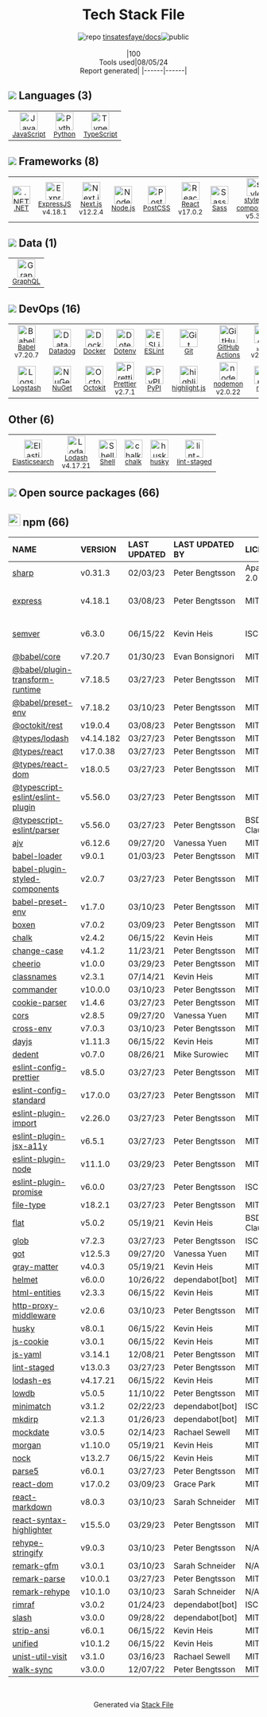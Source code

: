 <!--
&lt;--- Readme.md Snippet without images Start ---&gt;
## Tech Stack
tinsatesfaye/docs is built on the following main stack:

- [JavaScript](https://developer.mozilla.org/en-US/docs/Web/JavaScript) – Languages
- [Python](https://www.python.org) – Languages
- [TypeScript](http://www.typescriptlang.org) – Languages
- [.NET](http://www.microsoft.com/net/) – Frameworks (Full Stack)
- [ExpressJS](http://expressjs.com/) – Microframeworks (Backend)
- [Next.js](https://nextjs.org/) – Frameworks (Full Stack)
- [Node.js](http://nodejs.org/) – Frameworks (Full Stack)
- [PostCSS](https://github.com/postcss/postcss) – CSS Pre-processors / Extensions
- [React](https://reactjs.org/) – Javascript UI Libraries
- [Sass](http://sass-lang.com/) – CSS Pre-processors / Extensions
- [styled-components](https://styled-components.com) – JavaScript Framework Components
- [GraphQL](http://graphql.org/) – Query Languages
- [Babel](http://babeljs.io/) – JavaScript Compilers
- [Datadog](https://www.datadoghq.com/lpg/?utm_source=Advertisement&utm_medium=StackShare&utm_campaign=StackShare-Other) – Performance Monitoring
- [Docker](https://www.docker.com/) – Virtual Machine Platforms & Containers
- [ESLint](http://eslint.org/) – Code Review
- [GitHub Actions](https://github.com/features/actions) – Continuous Integration
- [Jest](http://facebook.github.io/jest/) – Javascript Testing Framework
- [Logstash](http://logstash.net/) – Log Management
- [Octokit](https://github.com/octokit/octokit.net) – Tools for GitHub
- [Prettier](https://prettier.io/) – Code Review
- [highlight.js](https://highlightjs.org/) – Text Editor
- [nodemon](http://nodemon.io/) – node.js Application Monitoring
- [Elasticsearch](https://www.elastic.co/products/elasticsearch) – Search as a Service
- [Lodash](https://lodash.com) – Javascript Utilities & Libraries
- [Shell](https://en.wikipedia.org/wiki/Shell_script) – Shells

Full tech stack [here](/techstack.md)

&lt;--- Readme.md Snippet without images End ---&gt;

&lt;--- Readme.md Snippet with images Start ---&gt;
## Tech Stack
tinsatesfaye/docs is built on the following main stack:

- <img width='25' height='25' src='https://img.stackshare.io/service/1209/javascript.jpeg' alt='JavaScript'/> [JavaScript](https://developer.mozilla.org/en-US/docs/Web/JavaScript) – Languages
- <img width='25' height='25' src='https://img.stackshare.io/service/993/pUBY5pVj.png' alt='Python'/> [Python](https://www.python.org) – Languages
- <img width='25' height='25' src='https://img.stackshare.io/service/1612/bynNY5dJ.jpg' alt='TypeScript'/> [TypeScript](http://www.typescriptlang.org) – Languages
- <img width='25' height='25' src='https://img.stackshare.io/service/1014/IoPy1dce_400x400.png' alt='.NET'/> [.NET](http://www.microsoft.com/net/) – Frameworks (Full Stack)
- <img width='25' height='25' src='https://img.stackshare.io/service/1163/hashtag.png' alt='ExpressJS'/> [ExpressJS](http://expressjs.com/) – Microframeworks (Backend)
- <img width='25' height='25' src='https://img.stackshare.io/service/5936/nextjs.png' alt='Next.js'/> [Next.js](https://nextjs.org/) – Frameworks (Full Stack)
- <img width='25' height='25' src='https://img.stackshare.io/service/1011/n1JRsFeB_400x400.png' alt='Node.js'/> [Node.js](http://nodejs.org/) – Frameworks (Full Stack)
- <img width='25' height='25' src='https://img.stackshare.io/service/3339/rlFcjEdI.png' alt='PostCSS'/> [PostCSS](https://github.com/postcss/postcss) – CSS Pre-processors / Extensions
- <img width='25' height='25' src='https://img.stackshare.io/service/1020/OYIaJ1KK.png' alt='React'/> [React](https://reactjs.org/) – Javascript UI Libraries
- <img width='25' height='25' src='https://img.stackshare.io/service/1171/jCR2zNJV.png' alt='Sass'/> [Sass](http://sass-lang.com/) – CSS Pre-processors / Extensions
- <img width='25' height='25' src='https://img.stackshare.io/service/6749/styled-components.png' alt='styled-components'/> [styled-components](https://styled-components.com) – JavaScript Framework Components
- <img width='25' height='25' src='https://img.stackshare.io/service/3820/12972006.png' alt='GraphQL'/> [GraphQL](http://graphql.org/) – Query Languages
- <img width='25' height='25' src='https://img.stackshare.io/service/2739/-1wfGjNw.png' alt='Babel'/> [Babel](http://babeljs.io/) – JavaScript Compilers
- <img width='25' height='25' src='https://img.stackshare.io/service/669/default_34b3b9b42d07c33ac47ecdff75dd6f4f82aa70ee.jpg' alt='Datadog'/> [Datadog](https://www.datadoghq.com/lpg/?utm_source=Advertisement&utm_medium=StackShare&utm_campaign=StackShare-Other) – Performance Monitoring
- <img width='25' height='25' src='https://img.stackshare.io/service/586/n4u37v9t_400x400.png' alt='Docker'/> [Docker](https://www.docker.com/) – Virtual Machine Platforms & Containers
- <img width='25' height='25' src='https://img.stackshare.io/service/3337/Q4L7Jncy.jpg' alt='ESLint'/> [ESLint](http://eslint.org/) – Code Review
- <img width='25' height='25' src='https://img.stackshare.io/service/11563/actions.png' alt='GitHub Actions'/> [GitHub Actions](https://github.com/features/actions) – Continuous Integration
- <img width='25' height='25' src='https://img.stackshare.io/service/830/jest.png' alt='Jest'/> [Jest](http://facebook.github.io/jest/) – Javascript Testing Framework
- <img width='25' height='25' src='https://img.stackshare.io/service/1683/preview.png' alt='Logstash'/> [Logstash](http://logstash.net/) – Log Management
- <img width='25' height='25' src='https://img.stackshare.io/service/9827/octokit-dotnet_2.png' alt='Octokit'/> [Octokit](https://github.com/octokit/octokit.net) – Tools for GitHub
- <img width='25' height='25' src='https://img.stackshare.io/service/7035/default_66f265943abed56bcdbfca1c866a4261b1fbb063.jpg' alt='Prettier'/> [Prettier](https://prettier.io/) – Code Review
- <img width='25' height='25' src='https://img.stackshare.io/service/6888/c17e7d9688d86bd9f9506ec1fbd6d200_400x400.png' alt='highlight.js'/> [highlight.js](https://highlightjs.org/) – Text Editor
- <img width='25' height='25' src='https://img.stackshare.io/service/5577/preview.png' alt='nodemon'/> [nodemon](http://nodemon.io/) – node.js Application Monitoring
- <img width='25' height='25' src='https://img.stackshare.io/service/841/Image_2019-05-20_at_4.58.04_PM.png' alt='Elasticsearch'/> [Elasticsearch](https://www.elastic.co/products/elasticsearch) – Search as a Service
- <img width='25' height='25' src='https://img.stackshare.io/service/2438/lodash.png' alt='Lodash'/> [Lodash](https://lodash.com) – Javascript Utilities & Libraries
- <img width='25' height='25' src='https://img.stackshare.io/service/4631/default_c2062d40130562bdc836c13dbca02d318205a962.png' alt='Shell'/> [Shell](https://en.wikipedia.org/wiki/Shell_script) – Shells

Full tech stack [here](/techstack.md)

&lt;--- Readme.md Snippet with images End ---&gt;
-->
<div align="center">

# Tech Stack File
![](https://img.stackshare.io/repo.svg "repo") [tinsatesfaye/docs](https://github.com/tinsatesfaye/docs)![](https://img.stackshare.io/public_badge.svg "public")
<br/><br/>
|100<br/>Tools used|08/05/24 <br/>Report generated|
|------|------|
</div>

## <img src='https://img.stackshare.io/languages.svg'/> Languages (3)
<table><tr>
  <td align='center'>
  <img width='36' height='36' src='https://img.stackshare.io/service/1209/javascript.jpeg' alt='JavaScript'>
  <br>
  <sub><a href="https://developer.mozilla.org/en-US/docs/Web/JavaScript">JavaScript</a></sub>
  <br>
  <sub></sub>
</td>

<td align='center'>
  <img width='36' height='36' src='https://img.stackshare.io/service/993/pUBY5pVj.png' alt='Python'>
  <br>
  <sub><a href="https://www.python.org">Python</a></sub>
  <br>
  <sub></sub>
</td>

<td align='center'>
  <img width='36' height='36' src='https://img.stackshare.io/service/1612/bynNY5dJ.jpg' alt='TypeScript'>
  <br>
  <sub><a href="http://www.typescriptlang.org">TypeScript</a></sub>
  <br>
  <sub></sub>
</td>

</tr>
</table>

## <img src='https://img.stackshare.io/frameworks.svg'/> Frameworks (8)
<table><tr>
  <td align='center'>
  <img width='36' height='36' src='https://img.stackshare.io/service/1014/IoPy1dce_400x400.png' alt='.NET'>
  <br>
  <sub><a href="http://www.microsoft.com/net/">.NET</a></sub>
  <br>
  <sub></sub>
</td>

<td align='center'>
  <img width='36' height='36' src='https://img.stackshare.io/service/1163/hashtag.png' alt='ExpressJS'>
  <br>
  <sub><a href="http://expressjs.com/">ExpressJS</a></sub>
  <br>
  <sub>v4.18.1</sub>
</td>

<td align='center'>
  <img width='36' height='36' src='https://img.stackshare.io/service/5936/nextjs.png' alt='Next.js'>
  <br>
  <sub><a href="https://nextjs.org/">Next.js</a></sub>
  <br>
  <sub>v12.2.4</sub>
</td>

<td align='center'>
  <img width='36' height='36' src='https://img.stackshare.io/service/1011/n1JRsFeB_400x400.png' alt='Node.js'>
  <br>
  <sub><a href="http://nodejs.org/">Node.js</a></sub>
  <br>
  <sub></sub>
</td>

<td align='center'>
  <img width='36' height='36' src='https://img.stackshare.io/service/3339/rlFcjEdI.png' alt='PostCSS'>
  <br>
  <sub><a href="https://github.com/postcss/postcss">PostCSS</a></sub>
  <br>
  <sub></sub>
</td>

<td align='center'>
  <img width='36' height='36' src='https://img.stackshare.io/service/1020/OYIaJ1KK.png' alt='React'>
  <br>
  <sub><a href="https://reactjs.org/">React</a></sub>
  <br>
  <sub>v17.0.2</sub>
</td>

<td align='center'>
  <img width='36' height='36' src='https://img.stackshare.io/service/1171/jCR2zNJV.png' alt='Sass'>
  <br>
  <sub><a href="http://sass-lang.com/">Sass</a></sub>
  <br>
  <sub></sub>
</td>

<td align='center'>
  <img width='36' height='36' src='https://img.stackshare.io/service/6749/styled-components.png' alt='styled-components'>
  <br>
  <sub><a href="https://styled-components.com">styled-components</a></sub>
  <br>
  <sub>v5.3.5</sub>
</td>

</tr>
</table>

## <img src='https://img.stackshare.io/databases.svg'/> Data (1)
<table><tr>
  <td align='center'>
  <img width='36' height='36' src='https://img.stackshare.io/service/3820/12972006.png' alt='GraphQL'>
  <br>
  <sub><a href="http://graphql.org/">GraphQL</a></sub>
  <br>
  <sub></sub>
</td>

</tr>
</table>

## <img src='https://img.stackshare.io/devops.svg'/> DevOps (16)
<table><tr>
  <td align='center'>
  <img width='36' height='36' src='https://img.stackshare.io/service/2739/-1wfGjNw.png' alt='Babel'>
  <br>
  <sub><a href="http://babeljs.io/">Babel</a></sub>
  <br>
  <sub>v7.20.7</sub>
</td>

<td align='center'>
  <img width='36' height='36' src='https://img.stackshare.io/service/669/default_34b3b9b42d07c33ac47ecdff75dd6f4f82aa70ee.jpg' alt='Datadog'>
  <br>
  <sub><a href="https://www.datadoghq.com/lpg/?utm_source=Advertisement&utm_medium=StackShare&utm_campaign=StackShare-Other">Datadog</a></sub>
  <br>
  <sub></sub>
</td>

<td align='center'>
  <img width='36' height='36' src='https://img.stackshare.io/service/586/n4u37v9t_400x400.png' alt='Docker'>
  <br>
  <sub><a href="https://www.docker.com/">Docker</a></sub>
  <br>
  <sub></sub>
</td>

<td align='center'>
  <img width='36' height='36' src='https://img.stackshare.io/service/8067/default_90dcb1286af7685c68df319c764b80704df1155b.png' alt='Dotenv'>
  <br>
  <sub><a href="https://github.com/motdotla/dotenv">Dotenv</a></sub>
  <br>
  <sub></sub>
</td>

<td align='center'>
  <img width='36' height='36' src='https://img.stackshare.io/service/3337/Q4L7Jncy.jpg' alt='ESLint'>
  <br>
  <sub><a href="http://eslint.org/">ESLint</a></sub>
  <br>
  <sub></sub>
</td>

<td align='center'>
  <img width='36' height='36' src='https://img.stackshare.io/service/1046/git.png' alt='Git'>
  <br>
  <sub><a href="http://git-scm.com/">Git</a></sub>
  <br>
  <sub></sub>
</td>

<td align='center'>
  <img width='36' height='36' src='https://img.stackshare.io/service/11563/actions.png' alt='GitHub Actions'>
  <br>
  <sub><a href="https://github.com/features/actions">GitHub Actions</a></sub>
  <br>
  <sub></sub>
</td>

<td align='center'>
  <img width='36' height='36' src='https://img.stackshare.io/service/830/jest.png' alt='Jest'>
  <br>
  <sub><a href="http://facebook.github.io/jest/">Jest</a></sub>
  <br>
  <sub>v29.5.0</sub>
</td>

</tr>
<tr>
  <td align='center'>
  <img width='36' height='36' src='https://img.stackshare.io/service/1683/preview.png' alt='Logstash'>
  <br>
  <sub><a href="http://logstash.net/">Logstash</a></sub>
  <br>
  <sub></sub>
</td>

<td align='center'>
  <img width='36' height='36' src='https://img.stackshare.io/service/2637/6I3oEOP4_400x400.jpg' alt='NuGet'>
  <br>
  <sub><a href="https://www.nuget.org/">NuGet</a></sub>
  <br>
  <sub></sub>
</td>

<td align='center'>
  <img width='36' height='36' src='https://img.stackshare.io/service/9827/octokit-dotnet_2.png' alt='Octokit'>
  <br>
  <sub><a href="https://github.com/octokit/octokit.net">Octokit</a></sub>
  <br>
  <sub></sub>
</td>

<td align='center'>
  <img width='36' height='36' src='https://img.stackshare.io/service/7035/default_66f265943abed56bcdbfca1c866a4261b1fbb063.jpg' alt='Prettier'>
  <br>
  <sub><a href="https://prettier.io/">Prettier</a></sub>
  <br>
  <sub>v2.7.1</sub>
</td>

<td align='center'>
  <img width='36' height='36' src='https://img.stackshare.io/service/12572/-RIWgodF_400x400.jpg' alt='PyPI'>
  <br>
  <sub><a href="https://pypi.org/">PyPI</a></sub>
  <br>
  <sub></sub>
</td>

<td align='center'>
  <img width='36' height='36' src='https://img.stackshare.io/service/6888/c17e7d9688d86bd9f9506ec1fbd6d200_400x400.png' alt='highlight.js'>
  <br>
  <sub><a href="https://highlightjs.org/">highlight.js</a></sub>
  <br>
  <sub></sub>
</td>

<td align='center'>
  <img width='36' height='36' src='https://img.stackshare.io/service/5577/preview.png' alt='nodemon'>
  <br>
  <sub><a href="http://nodemon.io/">nodemon</a></sub>
  <br>
  <sub>v2.0.22</sub>
</td>

<td align='center'>
  <img width='36' height='36' src='https://img.stackshare.io/service/1120/lejvzrnlpb308aftn31u.png' alt='npm'>
  <br>
  <sub><a href="https://www.npmjs.com/">npm</a></sub>
  <br>
  <sub></sub>
</td>

</tr>
</table>

## Other (6)
<table><tr>
  <td align='center'>
  <img width='36' height='36' src='https://img.stackshare.io/service/841/Image_2019-05-20_at_4.58.04_PM.png' alt='Elasticsearch'>
  <br>
  <sub><a href="https://www.elastic.co/products/elasticsearch">Elasticsearch</a></sub>
  <br>
  <sub></sub>
</td>

<td align='center'>
  <img width='36' height='36' src='https://img.stackshare.io/service/2438/lodash.png' alt='Lodash'>
  <br>
  <sub><a href="https://lodash.com">Lodash</a></sub>
  <br>
  <sub>v4.17.21</sub>
</td>

<td align='center'>
  <img width='36' height='36' src='https://img.stackshare.io/service/4631/default_c2062d40130562bdc836c13dbca02d318205a962.png' alt='Shell'>
  <br>
  <sub><a href="https://en.wikipedia.org/wiki/Shell_script">Shell</a></sub>
  <br>
  <sub></sub>
</td>

<td align='center'>
  <img width='36' height='36' src='https://img.stackshare.io/service/8072/13122722.png' alt='chalk'>
  <br>
  <sub><a href="https://github.com/chalk/chalk">chalk</a></sub>
  <br>
  <sub></sub>
</td>

<td align='center'>
  <img width='36' height='36' src='https://img.stackshare.io/service/9527/5502029.jpeg' alt='husky'>
  <br>
  <sub><a href="https://github.com/typicode/husky">husky</a></sub>
  <br>
  <sub></sub>
</td>

<td align='center'>
  <img width='36' height='36' src='https://img.stackshare.io/service/10577/11071.jpeg' alt='lint-staged'>
  <br>
  <sub><a href="https://github.com/okonet/lint-staged">lint-staged</a></sub>
  <br>
  <sub></sub>
</td>

</tr>
</table>


## <img src='https://img.stackshare.io/group.svg' /> Open source packages (66)</h2>

## <img width='24' height='24' src='https://img.stackshare.io/service/1120/lejvzrnlpb308aftn31u.png'/> npm (66)

|NAME|VERSION|LAST UPDATED|LAST UPDATED BY|LICENSE|VULNERABILITIES|
|:------|:------|:------|:------|:------|:------|
|[sharp](https://www.npmjs.com/sharp)|v0.31.3|02/03/23|Peter Bengtsson |Apache-2.0|[](https://github.com/advisories/GHSA-54xq-cgqr-rpm3) (High)|
|[express](https://www.npmjs.com/express)|v4.18.1|03/08/23|Peter Bengtsson |MIT|[CVE-2024-29041](https://github.com/advisories/GHSA-rv95-896h-c2vc) (Moderate)|
|[semver](https://www.npmjs.com/semver)|v6.3.0|06/15/22|Kevin Heis |ISC|[CVE-2022-25883](https://github.com/advisories/GHSA-c2qf-rxjj-qqgw) (Moderate)|
|[@babel/core](https://www.npmjs.com/@babel/core)|v7.20.7|01/30/23|Evan Bonsignori |MIT|N/A|
|[@babel/plugin-transform-runtime](https://www.npmjs.com/@babel/plugin-transform-runtime)|v7.18.5|03/27/23|Peter Bengtsson |MIT|N/A|
|[@babel/preset-env](https://www.npmjs.com/@babel/preset-env)|v7.18.2|03/10/23|Peter Bengtsson |MIT|N/A|
|[@octokit/rest](https://www.npmjs.com/@octokit/rest)|v19.0.4|03/08/23|Peter Bengtsson |MIT|N/A|
|[@types/lodash](https://www.npmjs.com/@types/lodash)|v4.14.182|03/27/23|Peter Bengtsson |MIT|N/A|
|[@types/react](https://www.npmjs.com/@types/react)|v17.0.38|03/27/23|Peter Bengtsson |MIT|N/A|
|[@types/react-dom](https://www.npmjs.com/@types/react-dom)|v18.0.5|03/27/23|Peter Bengtsson |MIT|N/A|
|[@typescript-eslint/eslint-plugin](https://www.npmjs.com/@typescript-eslint/eslint-plugin)|v5.56.0|03/27/23|Peter Bengtsson |MIT|N/A|
|[@typescript-eslint/parser](https://www.npmjs.com/@typescript-eslint/parser)|v5.56.0|03/27/23|Peter Bengtsson |BSD-2-Clause|N/A|
|[ajv](https://www.npmjs.com/ajv)|v6.12.6|09/27/20|Vanessa Yuen |MIT|N/A|
|[babel-loader](https://www.npmjs.com/babel-loader)|v9.0.1|01/03/23|Peter Bengtsson |MIT|N/A|
|[babel-plugin-styled-components](https://www.npmjs.com/babel-plugin-styled-components)|v2.0.7|03/27/23|Peter Bengtsson |MIT|N/A|
|[babel-preset-env](https://www.npmjs.com/babel-preset-env)|v1.7.0|03/10/23|Peter Bengtsson |MIT|N/A|
|[boxen](https://www.npmjs.com/boxen)|v7.0.2|03/09/23|Peter Bengtsson |MIT|N/A|
|[chalk](https://www.npmjs.com/chalk)|v2.4.2|06/15/22|Kevin Heis |MIT|N/A|
|[change-case](https://www.npmjs.com/change-case)|v4.1.2|11/23/21|Peter Bengtsson |MIT|N/A|
|[cheerio](https://www.npmjs.com/cheerio)|v1.0.0|03/29/23|Peter Bengtsson |MIT|N/A|
|[classnames](https://www.npmjs.com/classnames)|v2.3.1|07/14/21|Kevin Heis |MIT|N/A|
|[commander](https://www.npmjs.com/commander)|v10.0.0|03/10/23|Peter Bengtsson |MIT|N/A|
|[cookie-parser](https://www.npmjs.com/cookie-parser)|v1.4.6|03/27/23|Peter Bengtsson |MIT|N/A|
|[cors](https://www.npmjs.com/cors)|v2.8.5|09/27/20|Vanessa Yuen |MIT|N/A|
|[cross-env](https://www.npmjs.com/cross-env)|v7.0.3|03/10/23|Peter Bengtsson |MIT|N/A|
|[dayjs](https://www.npmjs.com/dayjs)|v1.11.3|06/15/22|Kevin Heis |MIT|N/A|
|[dedent](https://www.npmjs.com/dedent)|v0.7.0|08/26/21|Mike Surowiec |MIT|N/A|
|[eslint-config-prettier](https://www.npmjs.com/eslint-config-prettier)|v8.5.0|03/27/23|Peter Bengtsson |MIT|N/A|
|[eslint-config-standard](https://www.npmjs.com/eslint-config-standard)|v17.0.0|03/27/23|Peter Bengtsson |MIT|N/A|
|[eslint-plugin-import](https://www.npmjs.com/eslint-plugin-import)|v2.26.0|03/27/23|Peter Bengtsson |MIT|N/A|
|[eslint-plugin-jsx-a11y](https://www.npmjs.com/eslint-plugin-jsx-a11y)|v6.5.1|03/27/23|Peter Bengtsson |MIT|N/A|
|[eslint-plugin-node](https://www.npmjs.com/eslint-plugin-node)|v11.1.0|03/29/23|Peter Bengtsson |MIT|N/A|
|[eslint-plugin-promise](https://www.npmjs.com/eslint-plugin-promise)|v6.0.0|03/27/23|Peter Bengtsson |ISC|N/A|
|[file-type](https://www.npmjs.com/file-type)|v18.2.1|03/27/23|Peter Bengtsson |MIT|N/A|
|[flat](https://www.npmjs.com/flat)|v5.0.2|05/19/21|Kevin Heis |BSD-3-Clause|N/A|
|[glob](https://www.npmjs.com/glob)|v7.2.3|03/27/23|Peter Bengtsson |ISC|N/A|
|[got](https://www.npmjs.com/got)|v12.5.3|09/27/20|Vanessa Yuen |MIT|N/A|
|[gray-matter](https://www.npmjs.com/gray-matter)|v4.0.3|05/19/21|Kevin Heis |MIT|N/A|
|[helmet](https://www.npmjs.com/helmet)|v6.0.0|10/26/22|dependabot[bot] |MIT|N/A|
|[html-entities](https://www.npmjs.com/html-entities)|v2.3.3|06/15/22|Kevin Heis |MIT|N/A|
|[http-proxy-middleware](https://www.npmjs.com/http-proxy-middleware)|v2.0.6|03/10/23|Peter Bengtsson |MIT|N/A|
|[husky](https://www.npmjs.com/husky)|v8.0.1|06/15/22|Kevin Heis |MIT|N/A|
|[js-cookie](https://www.npmjs.com/js-cookie)|v3.0.1|06/15/22|Kevin Heis |MIT|N/A|
|[js-yaml](https://www.npmjs.com/js-yaml)|v3.14.1|12/08/21|Peter Bengtsson |MIT|N/A|
|[lint-staged](https://www.npmjs.com/lint-staged)|v13.0.3|03/27/23|Peter Bengtsson |MIT|N/A|
|[lodash-es](https://www.npmjs.com/lodash-es)|v4.17.21|06/15/22|Kevin Heis |MIT|N/A|
|[lowdb](https://www.npmjs.com/lowdb)|v5.0.5|11/10/22|Peter Bengtsson |MIT|N/A|
|[minimatch](https://www.npmjs.com/minimatch)|v3.1.2|02/22/23|dependabot[bot] |ISC|N/A|
|[mkdirp](https://www.npmjs.com/mkdirp)|v2.1.3|01/26/23|dependabot[bot] |MIT|N/A|
|[mockdate](https://www.npmjs.com/mockdate)|v3.0.5|02/14/23|Rachael Sewell |MIT|N/A|
|[morgan](https://www.npmjs.com/morgan)|v1.10.0|05/19/21|Kevin Heis |MIT|N/A|
|[nock](https://www.npmjs.com/nock)|v13.2.7|06/15/22|Kevin Heis |MIT|N/A|
|[parse5](https://www.npmjs.com/parse5)|v6.0.1|03/27/23|Peter Bengtsson |MIT|N/A|
|[react-dom](https://www.npmjs.com/react-dom)|v17.0.2|03/09/23|Grace Park |MIT|N/A|
|[react-markdown](https://www.npmjs.com/react-markdown)|v8.0.3|03/10/23|Sarah Schneider |MIT|N/A|
|[react-syntax-highlighter](https://www.npmjs.com/react-syntax-highlighter)|v15.5.0|03/29/23|Peter Bengtsson |MIT|N/A|
|[rehype-stringify](https://www.npmjs.com/rehype-stringify)|v9.0.3|03/10/23|Peter Bengtsson |N/A|N/A|
|[remark-gfm](https://www.npmjs.com/remark-gfm)|v3.0.1|03/10/23|Sarah Schneider |N/A|N/A|
|[remark-parse](https://www.npmjs.com/remark-parse)|v10.0.1|03/27/23|Peter Bengtsson |MIT|N/A|
|[remark-rehype](https://www.npmjs.com/remark-rehype)|v10.1.0|03/10/23|Sarah Schneider |N/A|N/A|
|[rimraf](https://www.npmjs.com/rimraf)|v3.0.2|01/24/23|dependabot[bot] |ISC|N/A|
|[slash](https://www.npmjs.com/slash)|v3.0.0|09/28/22|dependabot[bot] |MIT|N/A|
|[strip-ansi](https://www.npmjs.com/strip-ansi)|v6.0.1|06/15/22|Kevin Heis |MIT|N/A|
|[unified](https://www.npmjs.com/unified)|v10.1.2|06/15/22|Kevin Heis |MIT|N/A|
|[unist-util-visit](https://www.npmjs.com/unist-util-visit)|v3.1.0|03/16/23|Rachael Sewell |MIT|N/A|
|[walk-sync](https://www.npmjs.com/walk-sync)|v3.0.0|12/07/22|Peter Bengtsson |MIT|N/A|

<br/>
<div align='center'>

Generated via [Stack File](https://github.com/marketplace/stack-file)

